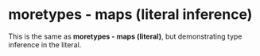 # moretypes - maps (literal inference)

This is the same as **moretypes - maps (literal)**, but demonstrating type inference in the literal.
